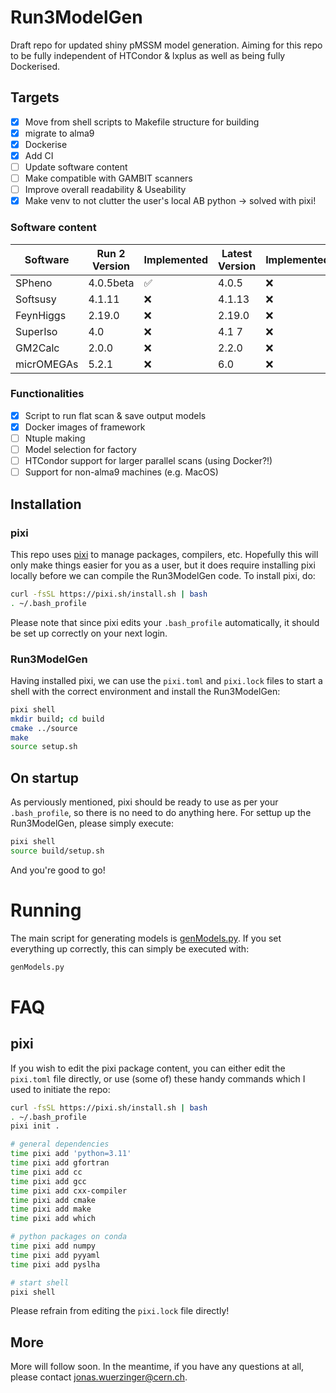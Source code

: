 # Run3ModelGen

Draft repo for updated shiny pMSSM model generation. Aiming for this repo to be fully independent of HTCondor & lxplus as well as being fully Dockerised.

## Targets
- [x] Move from shell scripts to Makefile structure for building
- [x] migrate to alma9
- [x] Dockerise
- [x] Add CI
- [ ] Update software content
- [ ] Make compatible with GAMBIT scanners
- [ ] Improve overall readability & Useability
- [x] Make venv to not clutter the user's local AB python -> solved with pixi!

### Software content

| Software | Run 2 Version | Implemented | Latest Version | Implemented |
| - | - | - | - | - |
| SPheno | 4.0.5beta | &#x2705; | 4.0.5 | &#x274c; |
| Softsusy | 4.1.11 | &#x274c; | 4.1.13 | &#x274c; |
| FeynHiggs | 2.19.0 | &#x274c; | 2.19.0 | &#x274c; |
| SuperIso | 4.0 | &#x274c; | 4.1 7 | &#x274c; |
| GM2Calc | 2.0.0 | &#x274c; | 2.2.0 | &#x274c; |
| micrOMEGAs | 5.2.1 | &#x274c; | 6.0 | &#x274c; |

### Functionalities

- [x] Script to run flat scan & save output models
- [x] Docker images of framework
- [ ] Ntuple making
- [ ] Model selection for factory
- [ ] HTCondor support for larger parallel scans (using Docker?!)
- [ ] Support for non-alma9 machines (e.g. MacOS)

## Installation

### pixi

This repo uses [pixi](https://pixi.sh/latest/) to manage packages, compilers, etc. Hopefully this will only make things easier for you as a user, but it does require installing pixi locally before we can compile the Run3ModelGen code. To install pixi, do:

```bash
curl -fsSL https://pixi.sh/install.sh | bash
. ~/.bash_profile 
```

Please note that since pixi edits your `.bash_profile` automatically, it should be set up correctly on your next login.

### Run3ModelGen

Having installed pixi, we can use the `pixi.toml` and `pixi.lock` files to start a shell with the correct environment and install the Run3ModelGen:

```bash
pixi shell
mkdir build; cd build
cmake ../source
make
source setup.sh
```

## On startup

As perviously mentioned, pixi should be ready to use as per your `.bash_profile`, so there is no need to do anything here. 
For settup up the Run3ModelGen, please simply execute:

```bash
pixi shell
source build/setup.sh
```
And you're good to go!

# Running

The main script for generating models is [genModels.py](https://gitlab.cern.ch/jwuerzin/Run3ModelGen/-/blob/main/source/Run3ModelGen/scripts/genModels.py?ref_type=heads). If you set everything up correctly, this can simply be executed with:

```bash
genModels.py
```

# FAQ

## pixi

If you wish to edit the pixi package content, you can either edit the `pixi.toml` file directly, or use (some of) these handy commands which I used to initiate the repo:

```bash
curl -fsSL https://pixi.sh/install.sh | bash
. ~/.bash_profile 
pixi init .

# general dependencies
time pixi add 'python=3.11'
time pixi add gfortran
time pixi add cc
time pixi add gcc
time pixi add cxx-compiler
time pixi add cmake
time pixi add make
time pixi add which

# python packages on conda
time pixi add numpy
time pixi add pyyaml
time pixi add pyslha

# start shell
pixi shell
```

Please refrain from editing the `pixi.lock` file directly!

## More

More will follow soon. In the meantime, if you have any questions at all, please contact jonas.wuerzinger@cern.ch.